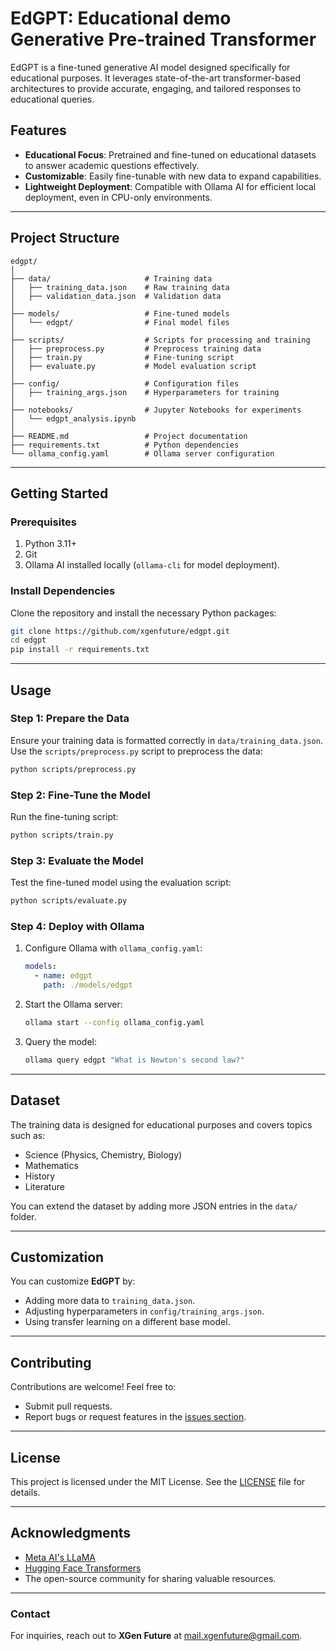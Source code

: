 
# **EdGPT: Educational demo Generative Pre-trained Transformer**

EdGPT is a fine-tuned generative AI model designed specifically for educational purposes. It leverages state-of-the-art transformer-based architectures to provide accurate, engaging, and tailored responses to educational queries.

## **Features**
- **Educational Focus**: Pretrained and fine-tuned on educational datasets to answer academic questions effectively.
- **Customizable**: Easily fine-tunable with new data to expand capabilities.
- **Lightweight Deployment**: Compatible with Ollama AI for efficient local deployment, even in CPU-only environments.

---

## **Project Structure**

```plaintext
edgpt/
│
├── data/                     # Training data
│   ├── training_data.json    # Raw training data
│   ├── validation_data.json  # Validation data
│
├── models/                   # Fine-tuned models
│   └── edgpt/                # Final model files
│
├── scripts/                  # Scripts for processing and training
│   ├── preprocess.py         # Preprocess training data
│   ├── train.py              # Fine-tuning script
│   ├── evaluate.py           # Model evaluation script
│
├── config/                   # Configuration files
│   ├── training_args.json    # Hyperparameters for training
│
├── notebooks/                # Jupyter Notebooks for experiments
│   └── edgpt_analysis.ipynb
│
├── README.md                 # Project documentation
├── requirements.txt          # Python dependencies
└── ollama_config.yaml        # Ollama server configuration
```

---

## **Getting Started**

### **Prerequisites**
1. Python 3.11+
2. Git
3. Ollama AI installed locally (`ollama-cli` for model deployment).

### **Install Dependencies**
Clone the repository and install the necessary Python packages:
```bash
git clone https://github.com/xgenfuture/edgpt.git
cd edgpt
pip install -r requirements.txt
```

---

## **Usage**

### **Step 1: Prepare the Data**
Ensure your training data is formatted correctly in `data/training_data.json`. Use the `scripts/preprocess.py` script to preprocess the data:
```bash
python scripts/preprocess.py
```

### **Step 2: Fine-Tune the Model**
Run the fine-tuning script:
```bash
python scripts/train.py
```

### **Step 3: Evaluate the Model**
Test the fine-tuned model using the evaluation script:
```bash
python scripts/evaluate.py
```

### **Step 4: Deploy with Ollama**
1. Configure Ollama with `ollama_config.yaml`:
   ```yaml
   models:
     - name: edgpt
       path: ./models/edgpt
   ```

2. Start the Ollama server:
   ```bash
   ollama start --config ollama_config.yaml
   ```

3. Query the model:
   ```bash
   ollama query edgpt "What is Newton's second law?"
   ```

---

## **Dataset**
The training data is designed for educational purposes and covers topics such as:
- Science (Physics, Chemistry, Biology)
- Mathematics
- History
- Literature

You can extend the dataset by adding more JSON entries in the `data/` folder.

---

## **Customization**
You can customize **EdGPT** by:
- Adding more data to `training_data.json`.
- Adjusting hyperparameters in `config/training_args.json`.
- Using transfer learning on a different base model.

---

## **Contributing**
Contributions are welcome! Feel free to:
- Submit pull requests.
- Report bugs or request features in the [issues section](https://github.com/xgenfuture/edgpt/issues).

---

## **License**
This project is licensed under the MIT License. See the [LICENSE](LICENSE) file for details.

---

## **Acknowledgments**
- [Meta AI's LLaMA](https://ai.facebook.com/blog/large-language-model-llama-meta-ai/)
- [Hugging Face Transformers](https://huggingface.co/transformers/)
- The open-source community for sharing valuable resources.

---

### **Contact**
For inquiries, reach out to **XGen Future** at mail.xgenfuture@gmail.com.
